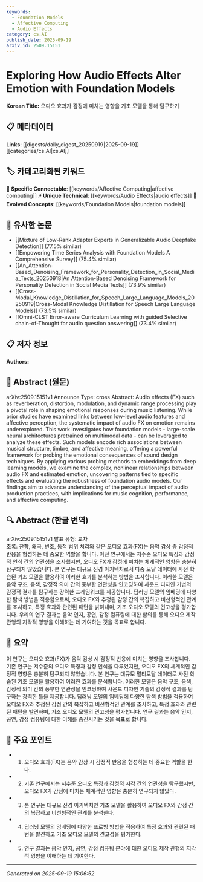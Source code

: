 ```yaml
---
keywords:
  - Foundation Models
  - Affective Computing
  - Audio Effects
category: cs.AI
publish_date: 2025-09-19
arxiv_id: 2509.15151
---
```


<!-- KEYWORD_LINKING_METADATA:
{
  "processed_timestamp": "2025-09-22 21:44:38.572442",
  "vocabulary_version": "1.0",
  "selected_keywords": [
    "Foundation Models",
    "Affective Computing",
    "Audio Effects"
  ],
  "rejected_keywords": [
    "Deep Learning"
  ],
  "similarity_scores": {
    "Foundation Models": 0.8,
    "Affective Computing": 0.77,
    "Audio Effects": 0.78
  },
  "extraction_method": "AI_prompt_based",
  "budget_applied": true
}
-->


# Exploring How Audio Effects Alter Emotion with Foundation Models

**Korean Title:** 오디오 효과가 감정에 미치는 영향을 기초 모델을 통해 탐구하기

## 📋 메타데이터

**Links**: [[digests/daily_digest_20250919|2025-09-19]]   [[categories/cs.AI|cs.AI]]

## 🏷️ 카테고리화된 키워드
**🔗 Specific Connectable**: [[keywords/Affective Computing|affective computing]]
**⚡ Unique Technical**: [[keywords/Audio Effects|audio effects]]
**🚀 Evolved Concepts**: [[keywords/Foundation Models|foundation models]]

## 🔗 유사한 논문
- [[Mixture of Low-Rank Adapter Experts in Generalizable Audio Deepfake Detection]] (77.5% similar)
- [[Empowering Time Series Analysis with Foundation Models A Comprehensive Survey]] (75.4% similar)
- [[An_Attention-Based_Denoising_Framework_for_Personality_Detection_in_Social_Media_Texts_20250918|An Attention-Based Denoising Framework for Personality Detection in Social Media Texts]] (73.9% similar)
- [[Cross-Modal_Knowledge_Distillation_for_Speech_Large_Language_Models_20250919|Cross-Modal Knowledge Distillation for Speech Large Language Models]] (73.5% similar)
- [[Omni-CLST Error-aware Curriculum Learning with guided Selective chain-of-Thought for audio question answering]] (73.4% similar)

## 📋 저자 정보

**Authors:** 

## 📄 Abstract (원문)

arXiv:2509.15151v1 Announce Type: cross 
Abstract: Audio effects (FX) such as reverberation, distortion, modulation, and dynamic range processing play a pivotal role in shaping emotional responses during music listening. While prior studies have examined links between low-level audio features and affective perception, the systematic impact of audio FX on emotion remains underexplored. This work investigates how foundation models - large-scale neural architectures pretrained on multimodal data - can be leveraged to analyze these effects. Such models encode rich associations between musical structure, timbre, and affective meaning, offering a powerful framework for probing the emotional consequences of sound design techniques. By applying various probing methods to embeddings from deep learning models, we examine the complex, nonlinear relationships between audio FX and estimated emotion, uncovering patterns tied to specific effects and evaluating the robustness of foundation audio models. Our findings aim to advance understanding of the perceptual impact of audio production practices, with implications for music cognition, performance, and affective computing.

## 🔍 Abstract (한글 번역)

arXiv:2509.15151v1 발표 유형: 교차  
초록: 잔향, 왜곡, 변조, 동적 범위 처리와 같은 오디오 효과(FX)는 음악 감상 중 감정적 반응을 형성하는 데 중요한 역할을 합니다. 이전 연구에서는 저수준 오디오 특징과 감정적 인식 간의 연관성을 조사했지만, 오디오 FX가 감정에 미치는 체계적인 영향은 충분히 탐구되지 않았습니다. 본 연구는 대규모 신경 아키텍처로서 다중 모달 데이터에 사전 학습된 기초 모델을 활용하여 이러한 효과를 분석하는 방법을 조사합니다. 이러한 모델은 음악 구조, 음색, 감정적 의미 간의 풍부한 연관성을 인코딩하여 사운드 디자인 기법의 감정적 결과를 탐구하는 강력한 프레임워크를 제공합니다. 딥러닝 모델의 임베딩에 다양한 탐색 방법을 적용함으로써, 오디오 FX와 추정된 감정 간의 복잡하고 비선형적인 관계를 조사하고, 특정 효과와 관련된 패턴을 밝혀내며, 기초 오디오 모델의 견고성을 평가합니다. 우리의 연구 결과는 음악 인지, 공연, 감정 컴퓨팅에 대한 함의를 통해 오디오 제작 관행의 지각적 영향을 이해하는 데 기여하는 것을 목표로 합니다.

## 📝 요약

이 연구는 오디오 효과(FX)가 음악 감상 시 감정적 반응에 미치는 영향을 조사합니다. 기존 연구는 저수준의 오디오 특징과 감정 인식을 다루었지만, 오디오 FX의 체계적인 감정적 영향은 충분히 탐구되지 않았습니다. 본 연구는 대규모 멀티모달 데이터로 사전 학습된 기초 모델을 활용하여 이러한 효과를 분석합니다. 이러한 모델은 음악 구조, 음색, 감정적 의미 간의 풍부한 연관성을 인코딩하여 사운드 디자인 기술의 감정적 결과를 탐구하는 강력한 틀을 제공합니다. 딥러닝 모델의 임베딩에 다양한 탐색 방법을 적용하여 오디오 FX와 추정된 감정 간의 복잡하고 비선형적인 관계를 조사하고, 특정 효과와 관련된 패턴을 발견하며, 기초 오디오 모델의 견고성을 평가합니다. 연구 결과는 음악 인지, 공연, 감정 컴퓨팅에 대한 이해를 증진시키는 것을 목표로 합니다.

## 🎯 주요 포인트

- 1. 오디오 효과(FX)는 음악 감상 시 감정적 반응을 형성하는 데 중요한 역할을 한다.

- 2. 기존 연구에서는 저수준 오디오 특징과 감정적 지각 간의 연관성을 탐구했지만, 오디오 FX가 감정에 미치는 체계적인 영향은 충분히 연구되지 않았다.

- 3. 본 연구는 대규모 신경 아키텍처인 기초 모델을 활용하여 오디오 FX와 감정 간의 복잡하고 비선형적인 관계를 분석한다.

- 4. 딥러닝 모델의 임베딩에 다양한 프로빙 방법을 적용하여 특정 효과와 관련된 패턴을 발견하고 기초 오디오 모델의 견고성을 평가한다.

- 5. 연구 결과는 음악 인지, 공연, 감정 컴퓨팅 분야에 대한 오디오 제작 관행의 지각적 영향을 이해하는 데 기여한다.

---

*Generated on 2025-09-19 15:06:52*